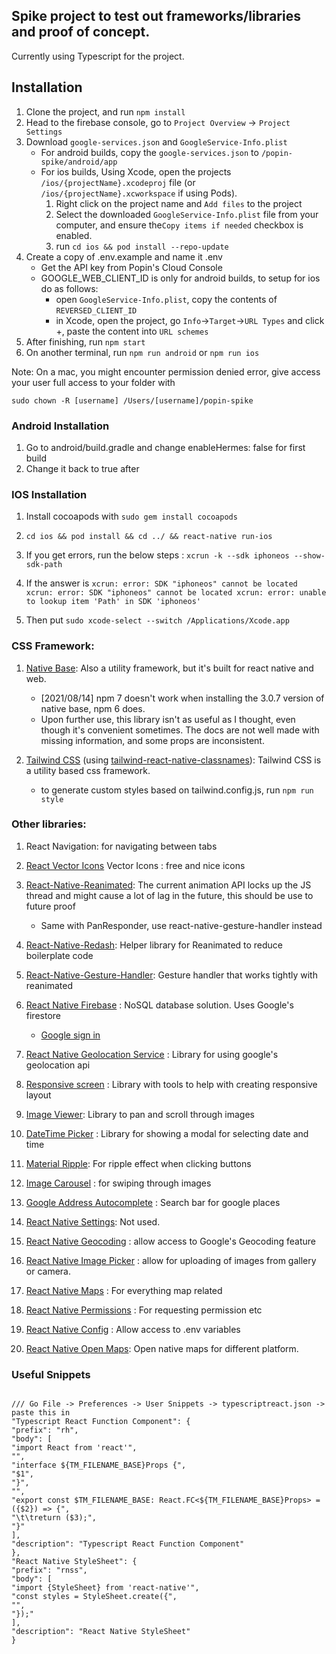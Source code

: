 ## Spike project to test out frameworks/libraries and proof of concept.

Currently using Typescript for the project.

## Installation

1. Clone the project, and run `npm install`
2. Head to the firebase console, go to `Project Overview` -> `Project Settings`
3. Download `google-services.json` and `GoogleService-Info.plist`
   - For android builds, copy the `google-services.json` to `/popin-spike/android/app`
   - For ios builds, Using Xcode, open the projects `/ios/{projectName}.xcodeproj` file (or `/ios/{projectName}.xcworkspace` if using Pods).
     1. Right click on the project name and `Add files` to the project
     2. Select the downloaded `GoogleService-Info.plist` file from your computer, and ensure the`Copy items if needed` checkbox is enabled.
     3. run `cd ios && pod install --repo-update`
4. Create a copy of .env.example and name it .env
   - Get the API key from Popin's Cloud Console
   - GOOGLE_WEB_CLIENT_ID is only for android builds, to setup for ios do as follows:
     - open `GoogleService-Info.plist`, copy the contents of `REVERSED_CLIENT_ID`
     - in Xcode, open the project, go `Info`->`Target`->`URL Types` and click +, paste the content into `URL schemes`
5. After finishing, run `npm start`
6. On another terminal, run `npm run android` or `npm run ios`

Note: On a mac, you might encounter permission denied error, give access your user full access to your folder with

```
sudo chown -R [username] /Users/[username]/popin-spike
```

### Android Installation

1. Go to android/build.gradle and change enableHermes: false for first build
2. Change it back to true after

### IOS Installation

1. Install cocoapods with `sudo gem install cocoapods`
2. `cd ios && pod install && cd ../ && react-native run-ios`

3. If you get errors, run the below steps : `xcrun -k --sdk iphoneos --show-sdk-path`
4. If the answer is `xcrun: error: SDK "iphoneos" cannot be located xcrun: error: SDK "iphoneos" cannot be located xcrun: error: unable to lookup item 'Path' in SDK 'iphoneos'`
5. Then put `sudo xcode-select --switch /Applications/Xcode.app`

### CSS Framework:

1. [Native Base](https://nativebase.io/): Also a utility framework, but it's built for react native and web.

   - [2021/08/14] npm 7 doesn't work when installing the 3.0.7 version of native base, npm 6 does.
   - Upon further use, this library isn't as useful as I thought, even though it's convenient sometimes. The docs are not well made with missing information, and some props are inconsistent.

2. [Tailwind CSS](https://tailwindcss.com/docs) (using [tailwind-react-native-classnames](https://github.com/jaredh159/tailwind-react-native-classnames)): Tailwind CSS is a utility based css framework.
   - to generate custom styles based on tailwind.config.js, run `npm run style`

### Other libraries:

1. React Navigation: for navigating between tabs

2. [React Vector Icons](https://oblador.github.io/react-native-vector-icons/) Vector Icons : free and nice icons

3. [React-Native-Reanimated](https://docs.swmansion.com/react-native-reanimated/docs/): The current animation API locks up the JS thread and might cause a lot of lag in the future, this should be use to future proof

   - Same with PanResponder, use react-native-gesture-handler instead

4. [React-Native-Redash](https://wcandillon.gitbook.io/redash/animations): Helper library for Reanimated to reduce boilerplate code

5. [React-Native-Gesture-Handler](https://docs.swmansion.com/react-native-gesture-handler/docs/): Gesture handler that works tightly with reanimated

6. [React Native Firebase](https://rnfirebase.io/firestore/usage) : NoSQL database solution. Uses Google's firestore

   - [Google sign in](https://github.com/react-native-google-signin/google-signin#project-setup-and-initialization)

7. [React Native Geolocation Service](https://github.com/Agontuk/react-native-geolocation-service) : Library for using google's geolocation api

8. [Responsive screen](https://github.com/marudy/react-native-responsive-screen) : Library with tools to help with creating responsive layout

9. [Image Viewer](https://github.com/ascoders/react-native-image-viewer): Library to pan and scroll through images

10. [DateTime Picker](https://github.com/mmazzarolo/react-native-modal-datetime-picker) : Library for showing a modal for selecting date and time

11. [Material Ripple](https://www.npmjs.com/package/react-native-material-ripple): For ripple effect when clicking buttons

12. [Image Carousel](https://github.com/meliorence/react-native-snap-carousel) : for swiping through images

13. [Google Address Autocomplete](https://github.com/FaridSafi/react-native-google-places-autocomplete) : Search bar for google places

14. [React Native Settings](https://github.com/rmrs/react-native-settings): Not used.

15. [React Native Geocoding](https://github.com/marlove/react-native-geocoding) : allow access to Google's Geocoding feature

16. [React Native Image Picker](https://github.com/react-native-image-picker/react-native-image-picker) : allow for uploading of images from gallery or camera.

17. [React Native Maps](https://github.com/react-native-maps/react-native-maps) : For everything map related

18. [React Native Permissions](https://github.com/zoontek/react-native-permissions) : For requesting permission etc

19. [React Native Config](https://github.com/luggit/react-native-config) : Allow access to .env variables

20. [React Native Open Maps](https://github.com/brh55/react-native-open-maps): Open native maps for different platform.

### Useful Snippets

```

/// Go File -> Preferences -> User Snippets -> typescriptreact.json -> paste this in
"Typescript React Function Component": {
"prefix": "rh",
"body": [
"import React from 'react'",
"",
"interface ${TM_FILENAME_BASE}Props {",
"$1",
"}",
"",
"export const $TM_FILENAME_BASE: React.FC<${TM_FILENAME_BASE}Props> = ({$2}) => {",
"\t\treturn ($3);",
"}"
],
"description": "Typescript React Function Component"
},
"React Native StyleSheet": {
"prefix": "rnss",
"body": [
"import {StyleSheet} from 'react-native'",
"const styles = StyleSheet.create({",
"",
"});"
],
"description": "React Native StyleSheet"
}

```
